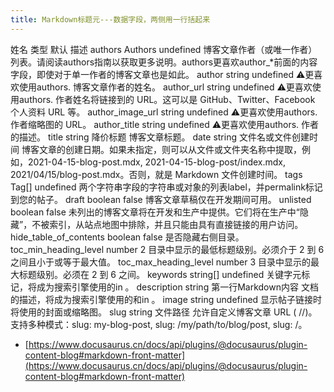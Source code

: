 ```yaml
---
title: Markdown标题元---数据字段，两侧用一行括起来
---
```



姓名 类型 默认 描述
authors Authors undefined 博客文章作者（或唯一作者）列表。请阅读authors指南以获取更多说明。authors更喜欢author_*前面的内容字段，即使对于单一作者的博客文章也是如此。
author string undefined ⚠️更喜欢使用authors. 博客文章作者的姓名。
author_url string undefined ⚠️更喜欢使用authors. 作者姓名将链接到的 URL。这可以是 GitHub、Twitter、Facebook 个人资料 URL 等。
author_image_url string undefined ⚠️更喜欢使用authors. 作者缩略图的 URL。
author_title string undefined ⚠️更喜欢使用authors. 作者的描述。
title string 降价标题 博客文章标题。
date string 文件名或文件创建时间 博客文章的创建日期。如果未指定，则可以从文件或文件夹名称中提取，例如，2021-04-15-blog-post.mdx, 2021-04-15-blog-post/index.mdx, 2021/04/15/blog-post.mdx。否则，就是 Markdown 文件创建时间。
tags Tag[] undefined 两个字符串字段的字符串或对象的列表label，并permalink标记到您的帖子。
draft boolean false 博客文章草稿仅在开发期间可用。
unlisted boolean false 未列出的博客文章将在开发和生产中提供。它们将在生产中“隐藏”，不被索引，从站点地图中排除，并且只能由具有直接链接的用户访问。
hide_table_of_contents boolean false 是否隐藏右侧目录。
toc_min_heading_level number 2 目录中显示的最低标题级别。必须介于 2 到 6 之间且小于或等于最大值。
toc_max_heading_level number 3 目录中显示的最大标题级别。必须在 2 到 6 之间。
keywords string[] undefined 关键字元标记，将成为搜索引擎使用的<meta name="keywords" content="keyword1,keyword2,..."/>in 。<head>
description string 第一行Markdown内容 文档的描述，将成为搜索引擎使用的<meta name="description" content="..."/>和<meta property="og:description" content="..."/>in 。<head>
image string undefined 显示帖子链接时将使用的封面或缩略图。
slug string 文件路径 允许自定义博客文章 URL ( /<routeBasePath>/<slug>)。支持多种模式：slug: my-blog-post, slug: /my/path/to/blog/post, slug: /。

- [https://www.docusaurus.cn/docs/api/plugins/@docusaurus/plugin-content-blog#markdown-front-matter](https://www.docusaurus.cn/docs/api/plugins/@docusaurus/plugin-content-blog#markdown-front-matter)
